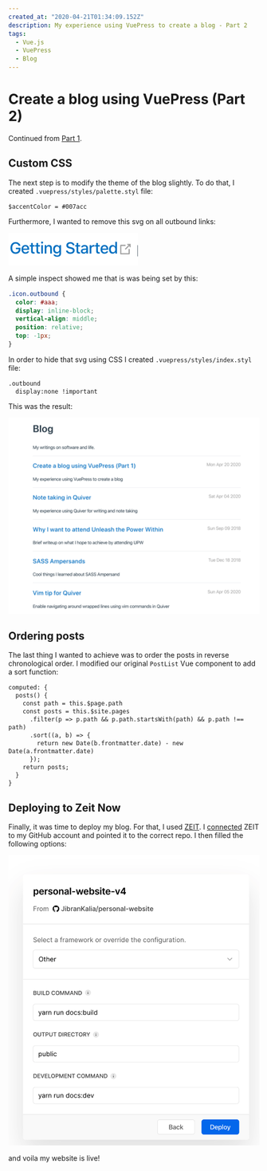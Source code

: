 ```yaml
---
created_at: "2020-04-21T01:34:09.152Z"
description: My experience using VuePress to create a blog - Part 2
tags:
  - Vue.js
  - VuePress
  - Blog
---
```


# Create a blog using VuePress (Part 2)

Continued from [Part 1](../create-a-blog-using-vuepress-part-1).

## Custom CSS

The next step is to modify the theme of the blog slightly. To do that, I created `.vuepress/styles/palette.styl` file:

```styl
$accentColor = #007acc
```

Furthermore, I wanted to remove this svg on all outbound links:

![Outbound_link.png](./resources/outbound_link.png)

A simple inspect showed me that is was being set by this:

```css
.icon.outbound {
  color: #aaa;
  display: inline-block;
  vertical-align: middle;
  position: relative;
  top: -1px;
}
```

In order to hide that svg using CSS I created `.vuepress/styles/index.styl` file:

```styl
.outbound
  display:none !important
```

This was the result:

![css_changes.png](./resources/AB253A5C5ECA4F5F634C3A1589BE15A0.png)

## Ordering posts

The last thing I wanted to achieve was to order the posts in reverse chronological order. I modified our original `PostList` Vue component to add a sort function:

```js{6-8}
computed: {
  posts() {
    const path = this.$page.path
    const posts = this.$site.pages
      .filter(p => p.path && p.path.startsWith(path) && p.path !== path)
      .sort((a, b) => {
        return new Date(b.frontmatter.date) - new Date(a.frontmatter.date)
      });
    return posts;
  }
}
```

## Deploying to Zeit Now

Finally, it was time to deploy my blog. For that, I used [ZEIT](https://zeit.co/). I [connected](https://zeit.co/import/git?tab=github) ZEIT to my GitHub account and pointed it to the correct repo. I then filled the following options:

![zeit_now.png](./resources/3D8EA958B09B68EF30E993B780A4EE31.png)

and voila my website is live!
